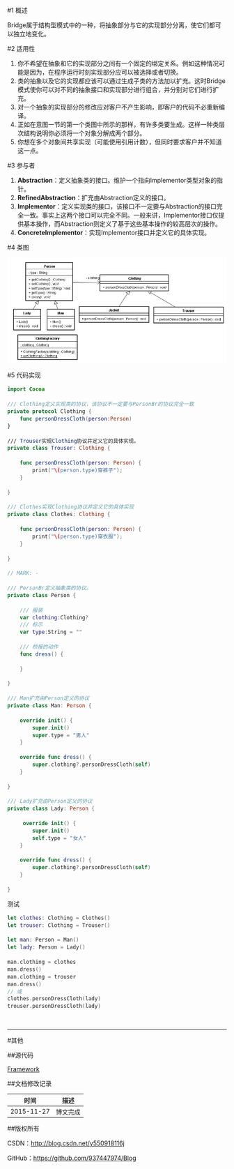 #1 概述

Bridge属于结构型模式中的一种，将抽象部分与它的实现部分分离，使它们都可以独立地变化。

#2 适用性

1. 你不希望在抽象和它的实现部分之间有一个固定的绑定关系。例如这种情况可能是因为，在程序运行时刻实现部分应可以被选择或者切换。
2. 类的抽象以及它的实现都应该可以通过生成子类的方法加以扩充。这时Bridge模式使你可以对不同的抽象接口和实现部分进行组合，并分别对它们进行扩充。
3. 对一个抽象的实现部分的修改应对客户不产生影响，即客户的代码不必重新编译。
4. 正如在意图一节的第一个类图中所示的那样，有许多类要生成。这样一种类层次结构说明你必须将一个对象分解成两个部分。
5. 你想在多个对象间共享实现（可能使用引用计数），但同时要求客户并不知道这一点。

#3 参与者

1. **Abstraction**：定义抽象类的接口。维护一个指向Implementor类型对象的指针。
2. **RefinedAbstraction**：扩充由Abstraction定义的接口。
3. **Implementor**：定义实现类的接口，该接口不一定要与Abstraction的接口完全一致。事实上这两个接口可以完全不同。一般来讲，Implementor接口仅提供基本操作，而Abstraction则定义了基于这些基本操作的较高层次的操作。
4. **ConcreteImplementor**：实现Implementor接口并定义它的具体实现。

#4 类图

![DDl-1](https://raw.githubusercontent.com/937447974/Blog/master/Resources/2015112707.png)

#5 代码实现

```swift
import Cocoa

/// Clothing定义实现类的协议，该协议不一定要与PersonBr的协议完全一致
private protocol Clothing {    
    func personDressCloth(person:Person)    
}

/// Trouser实现Clothing协议并定义它的具体实现。
private class Trouser: Clothing {
    
    func personDressCloth(person: Person) {
        print("\(person.type)穿裤子");
    }
    
}

/// Clothes实现Clothing协议并定义它的具体实现
private class Clothes: Clothing {
    
    func personDressCloth(person: Person) {
        print("\(person.type)穿衣服");
    }
    
}

// MARK: -

/// PersonBr定义抽象类的协议。
private class Person {
    
    /// 服装
    var clothing:Clothing?
    /// 标示
    var type:String = ""
    
    /// 桥接的动作
    func dress() {
        
    }
    
}

/// Man扩充由Person定义的协议
private class Man: Person {
    
    override init() {
        super.init()
        super.type = "男人"
    }
    
    override func dress() {
        super.clothing?.personDressCloth(self)
    }
    
}

/// Lady扩充由Person定义的协议
private class Lady: Person {
    
     override init() {
        super.init()
        self.type = "女人"
    }
    
    override func dress() {
        super.clothing?.personDressCloth(self)
    }
    
}
```

测试

```swift
let clothes: Clothing = Clothes()
let trouser: Clothing = Trouser()
    
let man: Person = Man()
let lady: Person = Lady()
    
man.clothing = clothes
man.dress()
man.clothing = trouser
man.dress()
// 或
clothes.personDressCloth(lady)
trouser.personDressCloth(lady)
```

&#160;

----------

#其他

##源代码

[Framework](https://github.com/937447974/Framework)

##文档修改记录

| 时间 | 描述 |
| ---- | ---- |
| 2015-11-27 | 博文完成 |

##版权所有

CSDN：http://blog.csdn.net/y550918116j

GitHub：https://github.com/937447974/Blog